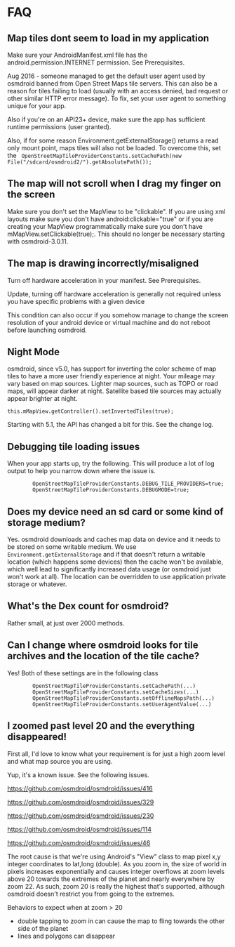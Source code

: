 # FAQ

## Map tiles dont seem to load in my application

Make sure your AndroidManifest.xml file has the android.permission.INTERNET permission. See Prerequisites.

Aug 2016 - someone managed to get the default user agent used by osmdroid banned from Open Street Maps tile servers. This can also be a reason for tiles failing to load (usually with an access denied, bad request or other similar HTTP error message). To fix, set your user agent to something unique for your app.

Also if you're on an API23+ device, make sure the app has sufficient runtime permissions (user granted).

Also, if for some reason Environment.getExternalStorage() returns a read only mount point, maps tiles will also not be loaded. To overcome this, set the ` OpenStreetMapTileProviderConstants.setCachePath(new File("/sdcard/osmdroid2/").getAbsolutePath());`

## The map will not scroll when I drag my finger on the screen

Make sure you don't set the MapView to be "clickable". If you are using xml layouts make sure you don't have android:clickable="true" or if you are creating your MapView programmatically make sure you don't have mMapView.setClickable(true);. This should no longer be necessary starting with osmdroid-3.0.11.

## The map is drawing incorrectly/misaligned

Turn off hardware acceleration in your manifest. See Prerequisites.

Update, turning off hardware acceleration is generally not required unless you have specific problems with a given device

This condition can also occur if you somehow manage to change the screen resolution of your android device or virtual machine and do not reboot before launching osmdroid.


## Night Mode

osmdroid, since v5.0, has support for inverting the color scheme of map tiles to have a more user friendly experience at night. Your mileage may vary based on map sources. Lighter map sources, such as TOPO or road maps,  will appear darker at night. Satellite based tile sources may actually appear brighter at night.

````
this.mMapView.getController().setInvertedTiles(true);
````

Starting with 5.1, the API has changed a bit for this. See the change log.

## Debugging tile loading issues

When your app starts up, try the following. This will produce a lot of log output to help you narrow down where the issue is.
````
        OpenStreetMapTileProviderConstants.DEBUG_TILE_PROVIDERS=true;
        OpenStreetMapTileProviderConstants.DEBUGMODE=true;
````

## Does my device need an sd card or some kind of storage medium?

Yes. osmdroid downloads and caches map data on device and it needs to be stored on some writable medium. We use `Environment.getExternalStorage` and if that doesn't return a writable location (which happens some devices) then the cache won't be available, which well lead to significantly increased data usage (or osmdroid just won't work at all). The location can be overridden to use application private storage or whatever.

## What's the Dex count for osmdroid?

Rather small, at just over 2000 methods.

## Can I change where osmdroid looks for tile archives and the location of the tile cache?

Yes! Both of these settings are in the following class

````
        OpenStreetMapTileProviderConstants.setCachePath(...)
        OpenStreetMapTileProviderConstants.setCacheSizes(...)
        OpenStreetMapTileProviderConstants.setOfflineMapsPath(...)
        OpenStreetMapTileProviderConstants.setUserAgentValue(...)
````

## I zoomed past level 20 and the everything disappeared!

First all, I'd love to know what your requirement is for just a high zoom level and what map source you are using.

Yup, it's a known issue. See the following issues.

https://github.com/osmdroid/osmdroid/issues/416

https://github.com/osmdroid/osmdroid/issues/329

https://github.com/osmdroid/osmdroid/issues/230

https://github.com/osmdroid/osmdroid/issues/114

https://github.com/osmdroid/osmdroid/issues/46

The root cause is that we're using Android's "View" class to map pixel x,y integer coordinates to lat,long (double). As you zoom in, the size of world in pixels increases exponentially and causes integer overflows at zoom levels above 20 towards the extremes of the planet and nearly everywhere by zoom 22. As such, zoom 20 is really the highest that's supported, although osmdroid doesn't restrict you from going to the extremes. 

Behaviors to expect when at zoom > 20
 - double tapping to zoom in can cause the map to fling towards the other side of the planet
 - lines and polygons can disappear
